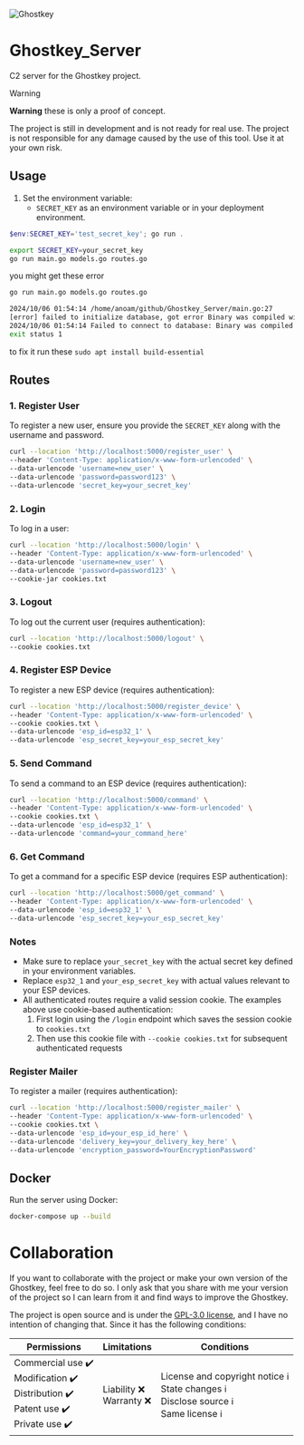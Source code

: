 ![Ghostkey](https://github.com/raf181/Ghostkey/blob/main/wiki/source/Untitled.webp)

# Ghostkey_Server

C2 server for the Ghostkey project.

> [!warning] 
> **Warning** these is only a proof of concept.
>
> The project is still in development and is not ready for real use. The project is not responsible for any damage caused by the use of this tool. Use it at your own risk.

## Usage

1. Set the environment variable:
    - `SECRET_KEY` as an environment variable or in your deployment environment.

```ps1
$env:SECRET_KEY='test_secret_key'; go run .
```

```sh
export SECRET_KEY=your_secret_key
go run main.go models.go routes.go
```

you might get these error

```sh
go run main.go models.go routes.go

2024/10/06 01:54:14 /home/anoam/github/Ghostkey_Server/main.go:27
[error] failed to initialize database, got error Binary was compiled with 'CGO_ENABLED=0', go-sqlite3 requires cgo to work. This is a stub
2024/10/06 01:54:14 Failed to connect to database: Binary was compiled with 'CGO_ENABLED=0', go-sqlite3 requires cgo to work. This is a stub
exit status 1
```

to fix it run these `sudo apt install build-essential`

## Routes

### 1. Register User

To register a new user, ensure you provide the `SECRET_KEY` along with the username and password.

```sh
curl --location 'http://localhost:5000/register_user' \
--header 'Content-Type: application/x-www-form-urlencoded' \
--data-urlencode 'username=new_user' \
--data-urlencode 'password=password123' \
--data-urlencode 'secret_key=your_secret_key'
```

### 2. Login

To log in a user:

```sh
curl --location 'http://localhost:5000/login' \
--header 'Content-Type: application/x-www-form-urlencoded' \
--data-urlencode 'username=new_user' \
--data-urlencode 'password=password123' \
--cookie-jar cookies.txt
```

### 3. Logout

To log out the current user (requires authentication):

```sh
curl --location 'http://localhost:5000/logout' \
--cookie cookies.txt
```

### 4. Register ESP Device

To register a new ESP device (requires authentication):

```sh
curl --location 'http://localhost:5000/register_device' \
--header 'Content-Type: application/x-www-form-urlencoded' \
--cookie cookies.txt \
--data-urlencode 'esp_id=esp32_1' \
--data-urlencode 'esp_secret_key=your_esp_secret_key'
```

### 5. Send Command

To send a command to an ESP device (requires authentication):

```sh
curl --location 'http://localhost:5000/command' \
--header 'Content-Type: application/x-www-form-urlencoded' \
--cookie cookies.txt \
--data-urlencode 'esp_id=esp32_1' \
--data-urlencode 'command=your_command_here'
```

### 6. Get Command

To get a command for a specific ESP device (requires ESP authentication):

```sh
curl --location 'http://localhost:5000/get_command' \
--header 'Content-Type: application/x-www-form-urlencoded' \
--data-urlencode 'esp_id=esp32_1' \
--data-urlencode 'esp_secret_key=your_esp_secret_key'
```

### Notes

- Make sure to replace `your_secret_key` with the actual secret key defined in your environment variables.
- Replace `esp32_1` and `your_esp_secret_key` with actual values relevant to your ESP devices.
- All authenticated routes require a valid session cookie. The examples above use cookie-based authentication:
  1. First login using the `/login` endpoint which saves the session cookie to `cookies.txt`
  2. Then use this cookie file with `--cookie cookies.txt` for subsequent authenticated requests

### Register Mailer

To register a mailer (requires authentication):

```sh
curl --location 'http://localhost:5000/register_mailer' \
--header 'Content-Type: application/x-www-form-urlencoded' \
--cookie cookies.txt \
--data-urlencode 'esp_id=your_esp_id_here' \
--data-urlencode 'delivery_key=your_delivery_key_here' \
--data-urlencode 'encryption_password=YourEncryptionPassword'
```

## Docker

Run the server using Docker:

```sh
docker-compose up --build
```

# Collaboration
If you want to collaborate with the project or make your own version of the Ghostkey, feel free to do so. I only ask that you share with me your version of the project so I can learn from it and find ways to improve the Ghostkey.

The project is open source and is under the [GPL-3.0 license](https://github.com/raf181/Ghostkey/blob/main/LICENSE), and I have no intention of changing that. Since it has the following conditions:

| Permissions                                                                                | Limitations               | Conditions                                                                                   |
| ------------------------------------------------------------------------------------------ | ------------------------- | -------------------------------------------------------------------------------------------- |
| Commercial use ✔️<br>Modification ✔️<br>Distribution ✔️<br>Patent use ✔️<br>Private use ✔️ | Liability ❌<br>Warranty ❌ | License and copyright notice ℹ️<br>State changes ℹ️<br>Disclose source ℹ️<br>Same license ℹ️ |
